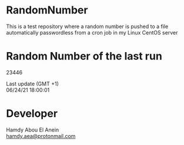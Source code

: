 # RandomNumber    
This is a test repository where a random number is pushed to a file automatically passwordless from a cron job in my Linux CentOS server    
# Random Number of the last run   
23446
      
Last update (GMT +1)    
06/24/21 18:00:01
# Developer    
Hamdy Abou El Anein   
hamdy.aea@protonmail.com
